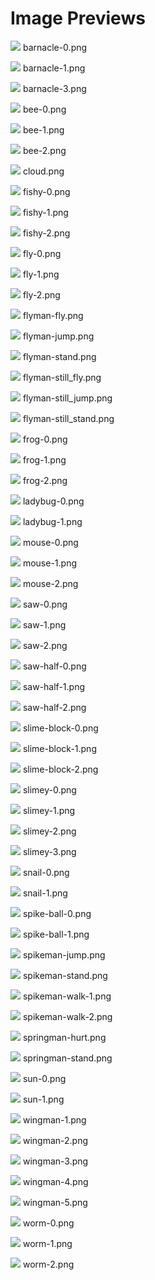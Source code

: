 # Image Previews

<img src="barnacle-0.png" style="max-width:100px;" /> barnacle-0.png<br>

<img src="barnacle-1.png" style="max-width:100px;" /> barnacle-1.png<br>

<img src="barnacle-3.png" style="max-width:100px;" /> barnacle-3.png<br>

<img src="bee-0.png" style="max-width:100px;" /> bee-0.png<br>

<img src="bee-1.png" style="max-width:100px;" /> bee-1.png<br>

<img src="bee-2.png" style="max-width:100px;" /> bee-2.png<br>

<img src="cloud.png" style="max-width:100px;" /> cloud.png<br>

<img src="fishy-0.png" style="max-width:100px;" /> fishy-0.png<br>

<img src="fishy-1.png" style="max-width:100px;" /> fishy-1.png<br>

<img src="fishy-2.png" style="max-width:100px;" /> fishy-2.png<br>

<img src="fly-0.png" style="max-width:100px;" /> fly-0.png<br>

<img src="fly-1.png" style="max-width:100px;" /> fly-1.png<br>

<img src="fly-2.png" style="max-width:100px;" /> fly-2.png<br>

<img src="flyman-fly.png" style="max-width:100px;" /> flyman-fly.png<br>

<img src="flyman-jump.png" style="max-width:100px;" /> flyman-jump.png<br>

<img src="flyman-stand.png" style="max-width:100px;" /> flyman-stand.png<br>

<img src="flyman-still_fly.png" style="max-width:100px;" /> flyman-still_fly.png<br>

<img src="flyman-still_jump.png" style="max-width:100px;" /> flyman-still_jump.png<br>

<img src="flyman-still_stand.png" style="max-width:100px;" /> flyman-still_stand.png<br>

<img src="frog-0.png" style="max-width:100px;" /> frog-0.png<br>

<img src="frog-1.png" style="max-width:100px;" /> frog-1.png<br>

<img src="frog-2.png" style="max-width:100px;" /> frog-2.png<br>

<img src="ladybug-0.png" style="max-width:100px;" /> ladybug-0.png<br>

<img src="ladybug-1.png" style="max-width:100px;" /> ladybug-1.png<br>

<img src="mouse-0.png" style="max-width:100px;" /> mouse-0.png<br>

<img src="mouse-1.png" style="max-width:100px;" /> mouse-1.png<br>

<img src="mouse-2.png" style="max-width:100px;" /> mouse-2.png<br>

<img src="saw-0.png" style="max-width:100px;" /> saw-0.png<br>

<img src="saw-1.png" style="max-width:100px;" /> saw-1.png<br>

<img src="saw-2.png" style="max-width:100px;" /> saw-2.png<br>

<img src="saw-half-0.png" style="max-width:100px;" /> saw-half-0.png<br>

<img src="saw-half-1.png" style="max-width:100px;" /> saw-half-1.png<br>

<img src="saw-half-2.png" style="max-width:100px;" /> saw-half-2.png<br>

<img src="slime-block-0.png" style="max-width:100px;" /> slime-block-0.png<br>

<img src="slime-block-1.png" style="max-width:100px;" /> slime-block-1.png<br>

<img src="slime-block-2.png" style="max-width:100px;" /> slime-block-2.png<br>

<img src="slimey-0.png" style="max-width:100px;" /> slimey-0.png<br>

<img src="slimey-1.png" style="max-width:100px;" /> slimey-1.png<br>

<img src="slimey-2.png" style="max-width:100px;" /> slimey-2.png<br>

<img src="slimey-3.png" style="max-width:100px;" /> slimey-3.png<br>

<img src="snail-0.png" style="max-width:100px;" /> snail-0.png<br>

<img src="snail-1.png" style="max-width:100px;" /> snail-1.png<br>

<img src="spike-ball-0.png" style="max-width:100px;" /> spike-ball-0.png<br>

<img src="spike-ball-1.png" style="max-width:100px;" /> spike-ball-1.png<br>

<img src="spikeman-jump.png" style="max-width:100px;" /> spikeman-jump.png<br>

<img src="spikeman-stand.png" style="max-width:100px;" /> spikeman-stand.png<br>

<img src="spikeman-walk-1.png" style="max-width:100px;" /> spikeman-walk-1.png<br>

<img src="spikeman-walk-2.png" style="max-width:100px;" /> spikeman-walk-2.png<br>

<img src="springman-hurt.png" style="max-width:100px;" /> springman-hurt.png<br>

<img src="springman-stand.png" style="max-width:100px;" /> springman-stand.png<br>

<img src="sun-0.png" style="max-width:100px;" /> sun-0.png<br>

<img src="sun-1.png" style="max-width:100px;" /> sun-1.png<br>

<img src="wingman-1.png" style="max-width:100px;" /> wingman-1.png<br>

<img src="wingman-2.png" style="max-width:100px;" /> wingman-2.png<br>

<img src="wingman-3.png" style="max-width:100px;" /> wingman-3.png<br>

<img src="wingman-4.png" style="max-width:100px;" /> wingman-4.png<br>

<img src="wingman-5.png" style="max-width:100px;" /> wingman-5.png<br>

<img src="worm-0.png" style="max-width:100px;" /> worm-0.png<br>

<img src="worm-1.png" style="max-width:100px;" /> worm-1.png<br>

<img src="worm-2.png" style="max-width:100px;" /> worm-2.png<br>

